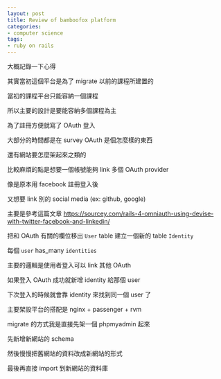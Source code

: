 ```yaml
---
layout: post
title: Review of bamboofox platform
categories: 
- computer science
tags: 
- ruby on rails
---
```


大概記錄一下心得

其實當初這個平台是為了 migrate 以前的課程所建置的

當初的課程平台只能容納一個課程

所以主要的設計是要能容納多個課程為主

為了註冊方便就寫了 OAuth 登入

大部分的時間都是在 survey OAuth 是個怎麼樣的東西

還有網站要怎麼架起來之類的

比較麻煩的點是想要一個帳號能夠 link 多個 OAuth provider

像是原本用 facebook 註冊登入後

又想要 link 別的 social media (ex: github, google)

主要是參考這篇文章 https://sourcey.com/rails-4-omniauth-using-devise-with-twitter-facebook-and-linkedin/

把和 OAuth 有關的欄位移出 `User` table 建立一個新的 table `Identity`

每個 `user` has_many `identities`

主要的邏輯是使用者登入可以 link 其他 OAuth

如果登入 OAuth 成功就新增 identity 給那個 user

下次登入的時候就會靠 identity 來找到同一個 user 了

主要架設平台的搭配是 nginx + passenger + rvm

migrate 的方式我是直接先架一個 phpmyadmin 起來

先新增新網站的 schema

然後慢慢把舊網站的資料改成新網站的形式

最後再直接 import 到新網站的資料庫
